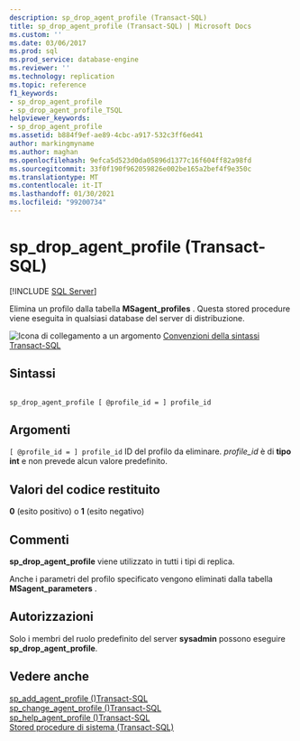 ```yaml
---
description: sp_drop_agent_profile (Transact-SQL)
title: sp_drop_agent_profile (Transact-SQL) | Microsoft Docs
ms.custom: ''
ms.date: 03/06/2017
ms.prod: sql
ms.prod_service: database-engine
ms.reviewer: ''
ms.technology: replication
ms.topic: reference
f1_keywords:
- sp_drop_agent_profile
- sp_drop_agent_profile_TSQL
helpviewer_keywords:
- sp_drop_agent_profile
ms.assetid: b884f9ef-ae89-4cbc-a917-532c3ff6ed41
author: markingmyname
ms.author: maghan
ms.openlocfilehash: 9efca5d523d0da05896d1377c16f604ff82a98fd
ms.sourcegitcommit: 33f0f190f962059826e002be165a2bef4f9e350c
ms.translationtype: MT
ms.contentlocale: it-IT
ms.lasthandoff: 01/30/2021
ms.locfileid: "99200734"
---
```

# <a name="sp_drop_agent_profile-transact-sql"></a>sp_drop_agent_profile (Transact-SQL)
[!INCLUDE [SQL Server](../../includes/applies-to-version/sqlserver.md)]

  Elimina un profilo dalla tabella **MSagent_profiles** . Questa stored procedure viene eseguita in qualsiasi database del server di distribuzione.  
  
 ![Icona di collegamento a un argomento](../../database-engine/configure-windows/media/topic-link.gif "Icona di collegamento a un argomento") [Convenzioni della sintassi Transact-SQL](../../t-sql/language-elements/transact-sql-syntax-conventions-transact-sql.md)  
  
## <a name="syntax"></a>Sintassi  
  
```  
  
sp_drop_agent_profile [ @profile_id = ] profile_id  
```  
  
## <a name="arguments"></a>Argomenti  
`[ @profile_id = ] profile_id` ID del profilo da eliminare. *profile_id* è di **tipo int** e non prevede alcun valore predefinito.  
  
## <a name="return-code-values"></a>Valori del codice restituito  
 **0** (esito positivo) o **1** (esito negativo)  
  
## <a name="remarks"></a>Commenti  
 **sp_drop_agent_profile** viene utilizzato in tutti i tipi di replica.  
  
 Anche i parametri del profilo specificato vengono eliminati dalla tabella **MSagent_parameters** .  
  
## <a name="permissions"></a>Autorizzazioni  
 Solo i membri del ruolo predefinito del server **sysadmin** possono eseguire **sp_drop_agent_profile**.  
  
## <a name="see-also"></a>Vedere anche  
 [sp_add_agent_profile &#40;&#41;Transact-SQL ](../../relational-databases/system-stored-procedures/sp-add-agent-profile-transact-sql.md)   
 [sp_change_agent_profile &#40;&#41;Transact-SQL ](../../relational-databases/system-stored-procedures/sp-change-agent-profile-transact-sql.md)   
 [sp_help_agent_profile &#40;&#41;Transact-SQL ](../../relational-databases/system-stored-procedures/sp-help-agent-profile-transact-sql.md)   
 [Stored procedure di sistema &#40;Transact-SQL&#41;](../../relational-databases/system-stored-procedures/system-stored-procedures-transact-sql.md)  
  
  
